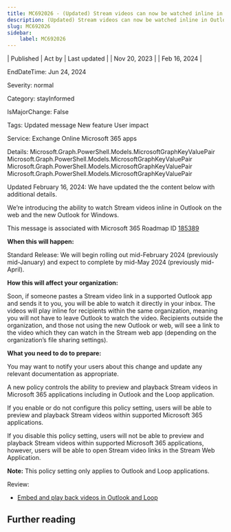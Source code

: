 ```yaml
---
title: MC692026 - (Updated) Stream videos can now be watched inline in Outlook
description: (Updated) Stream videos can now be watched inline in Outlook
slug: MC692026
sidebar:
    label: MC692026
---
```


| Published | Act by | Last updated |
| Nov 20, 2023 |  | Feb 16, 2024 |

EndDateTime: Jun 24, 2024

Severity: normal

Category: stayInformed

IsMajorChange: False

Tags: Updated message New feature User impact

Service: Exchange Online Microsoft 365 apps

Details: Microsoft.Graph.PowerShell.Models.MicrosoftGraphKeyValuePair Microsoft.Graph.PowerShell.Models.MicrosoftGraphKeyValuePair Microsoft.Graph.PowerShell.Models.MicrosoftGraphKeyValuePair Microsoft.Graph.PowerShell.Models.MicrosoftGraphKeyValuePair

<p style="">Updated February 16, 2024: We have updated the the content below with additional details.</p><p style="">We’re introducing the ability to watch Stream videos inline in Outlook on the web and the new Outlook for Windows.&nbsp;<br></p>
<p>This message is associated with Microsoft 365 Roadmap ID <a href="https://www.microsoft.com/microsoft-365/roadmap?filters=&amp;searchterms=185389" target="_blank">185389</a></p>
<p><b>When this will happen:</b></p><p>Standard Release: We will begin rolling out mid-February 2024 (previously mid-January) and expect to complete by mid-May 2024 (previously mid-April).<br></p>

<p><b>How this will affect your organization:</b></p>

<p>Soon, if someone pastes a Stream video link in a supported Outlook app and sends it to you, you will be able to watch it directly in your inbox. The videos will play inline for recipients within the same organization, meaning you will not have to leave Outlook to watch the video. Recipients outside the organization, and those not using the new Outlook or web, will see a link to the video which they can watch in the Stream web app (depending on the organization’s file sharing settings).</p>
<p><b>What you need to do to prepare:</b></p>

<p>You may want to notify your users about this change and update any relevant documentation as appropriate.</p><p>A new policy controls the ability to preview and playback Stream videos in Microsoft 365 applications including in Outlook and the Loop application.
</p><p>If you enable or do not configure this policy setting, users will be able to preview and playback Stream videos within supported Microsoft 365 applications.
</p><p>If you disable this policy setting, users will not be able to preview and playback Stream videos within supported Microsoft 365 applications, however, users will be able to open Stream video links in the Stream Web Application.
</p><p><b>Note:</b> This policy setting only applies to Outlook and Loop applications.</p><p>Review:</p><ul><li><a href="https://learn.microsoft.com/outlook/troubleshoot/message-body/embed-playback-videos-in-outlook-and-loop" target="_blank">Embed and play back videos in Outlook and Loop</a></li></ul><p> 
</p><p> 
</p>

## Further reading
